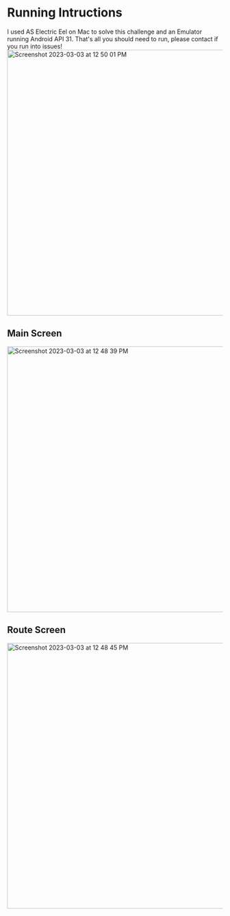 # Running Intructions
I used AS Electric Eel on Mac to solve this challenge and an Emulator running Android API 31. That's all you should need to run, please contact if you run into issues!
<img width="619" alt="Screenshot 2023-03-03 at 12 50 01 PM" src="https://user-images.githubusercontent.com/5026665/222792030-1a77c5f3-0608-44c9-9637-d56bee31d4fe.png">

## Main Screen
<img width="619" alt="Screenshot 2023-03-03 at 12 48 39 PM" src="https://user-images.githubusercontent.com/5026665/222791800-1076678f-71d3-4b63-bdf2-7c43dd85ab5e.png">

## Route Screen
<img width="619" alt="Screenshot 2023-03-03 at 12 48 45 PM" src="https://user-images.githubusercontent.com/5026665/222791847-050ebde3-84f7-4f2a-82d1-52c23243290f.png">
